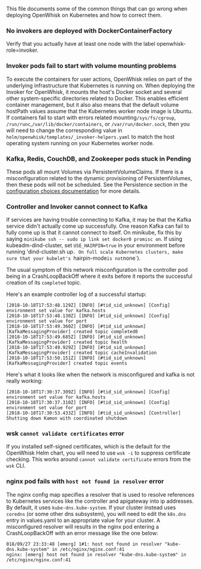 <!--
#
# Licensed to the Apache Software Foundation (ASF) under one or more
# contributor license agreements.  See the NOTICE file distributed with
# this work for additional information regarding copyright ownership.
# The ASF licenses this file to You under the Apache License, Version 2.0
# (the "License"); you may not use this file except in compliance with
# the License.  You may obtain a copy of the License at
#
#     http://www.apache.org/licenses/LICENSE-2.0
#
# Unless required by applicable law or agreed to in writing, software
# distributed under the License is distributed on an "AS IS" BASIS,
# WITHOUT WARRANTIES OR CONDITIONS OF ANY KIND, either express or implied.
# See the License for the specific language governing permissions and
# limitations under the License.
#
-->

This file documents some of the common things that can go wrong when
deploying OpenWhisk on Kubernetes and how to correct them.

### No invokers are deployed with DockerContainerFactory

Verify that you actually have at least one node with the label openwhisk-role=invoker.

### Invoker pods fail to start with volume mounting problems

To execute the containers for user actions, OpenWhisk relies on part
of the underlying infrastructure that Kubernetes is running on. When
deploying the Invoker for OpenWhisk, it mounts the host's Docker
socket and several other system-specific directories related to
Docker. This enables efficient container management, but it also also
means that the default volume hostPath values assume that the Kubernetes worker
node image is Ubuntu. If containers fail to start with errors related
mounting`/sys/fs/cgroup`, `/run/runc`,`/var/lib/docker/containers`, or
`/var/run/docker.sock`, then you will need to change the corresponding
value in `helm/openwhisk/templates/_invoker-helpers.yaml` to match the host operating system
running on your Kubernetes worker node.

### Kafka, Redis, CouchDB, and Zookeeper pods stuck in Pending

These pods all mount Volumes via PersistentVolumeClaims. If there is a
misconfiguration related to the dynamic provisioning of
PersistentVolumes, then these pods will not be scheduled.  See the
Persistence section in the [configuration choices
documentation](./configurationChoices.md) for more details.

### Controller and Invoker cannot connect to Kafka

If services are having trouble connecting to Kafka, it may be that the
Kafka service didn't actually come up successfully. One reason Kafka
can fail to fully come up is that it cannot connect to itself.  On minikube,
fix this by saying `minikube ssh -- sudo ip link set docker0 promisc
on`. If using kubeadm-dind-cluster, set `USE_HAIRPIN=true` in your environment
before running 'dind-cluster.sh up`. On full scale Kubernetes clusters,
make sure that your kubelet's `hairpin-mode` is not `none`).

The usual symptom of this network misconfiguration is the controller
pod being in a CrashLoopBackOff where it exits before it reports
the successful creation of its `completed` topic.

Here's an example controller log of a successful startup:
```
[2018-10-18T17:53:48.129Z] [INFO] [#tid_sid_unknown] [Config] environment set value for kafka.hosts
[2018-10-18T17:53:48.130Z] [INFO] [#tid_sid_unknown] [Config] environment set value for port
[2018-10-18T17:53:49.360Z] [INFO] [#tid_sid_unknown] [KafkaMessagingProvider] created topic completed0
[2018-10-18T17:53:49.685Z] [INFO] [#tid_sid_unknown] [KafkaMessagingProvider] created topic health
[2018-10-18T17:53:49.929Z] [INFO] [#tid_sid_unknown] [KafkaMessagingProvider] created topic cacheInvalidation
[2018-10-18T17:53:50.151Z] [INFO] [#tid_sid_unknown] [KafkaMessagingProvider] created topic events
```
Here's what it looks like when the network is misconfigured and kafka is not really working:
```
[2018-10-18T17:30:37.309Z] [INFO] [#tid_sid_unknown] [Config] environment set value for kafka.hosts
[2018-10-18T17:30:37.310Z] [INFO] [#tid_sid_unknown] [Config] environment set value for port
[2018-10-18T17:30:53.433Z] [INFO] [#tid_sid_unknown] [Controller] Shutting down Kamon with coordinated shutdown
```

### wsk `cannot validate certificates` error

If you installed self-signed certificates, which is the default
for the OpenWhisk Helm chart, you will need to use `wsk -i` to
suppress certificate checking.  This works around `cannot validate
certificate` errors from the `wsk` CLI.

### nginx pod fails with `host not found in resolver` error

The nginx config map specifies a resolver that is used to resolve references to
Kubernetes services like the controller and apigateway into ip addresses. By default,
it uses `kube-dns.kube-system`. If your cluster instead uses `coredns` (or some other
dns subsystem), you will need to edit the `k8s.dns` entry in values.yaml to
an appropriate value for your cluster.  A misconfigured resolver will results in
the nginx pod entering a CrashLoopBackOff with an error message like the one below:
```
018/09/27 23:33:48 [emerg] 1#1: host not found in resolver "kube-dns.kube-system" in /etc/nginx/nginx.conf:41
nginx: [emerg] host not found in resolver "kube-dns.kube-system" in /etc/nginx/nginx.conf:41
```
